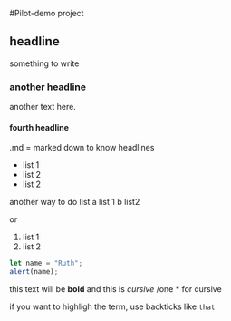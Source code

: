 #Pilot-demo project

## headline

something to write

### another headline

another text here.

#### fourth headline

.md = marked down to know headlines

- list 1
- list 2
- list 2

another way to do list
a list 1
b list2

or

1. list 1
2. list 2

```js
let name = "Ruth";
alert(name);
```

this text will be **bold** and this is _cursive_ /one \* for cursive

if you want to highligh the term, use backticks like `that`
